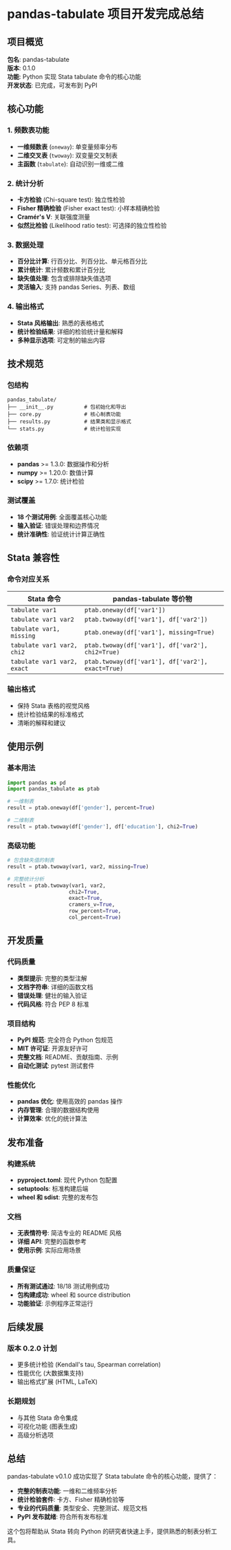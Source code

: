 # pandas-tabulate 项目开发完成总结

## 项目概览

**包名**: pandas-tabulate  
**版本**: 0.1.0  
**功能**: Python 实现 Stata tabulate 命令的核心功能  
**开发状态**: 已完成，可发布到 PyPI  

## 核心功能

### 1. 频数表功能
- **一维频数表** (`oneway`): 单变量频率分布
- **二维交叉表** (`twoway`): 双变量交叉制表
- **主函数** (`tabulate`): 自动识别一维或二维

### 2. 统计分析
- **卡方检验** (Chi-square test): 独立性检验
- **Fisher 精确检验** (Fisher exact test): 小样本精确检验  
- **Cramér's V**: 关联强度测量
- **似然比检验** (Likelihood ratio test): 可选择的独立性检验

### 3. 数据处理
- **百分比计算**: 行百分比、列百分比、单元格百分比
- **累计统计**: 累计频数和累计百分比
- **缺失值处理**: 包含或排除缺失值选项
- **灵活输入**: 支持 pandas Series、列表、数组

### 4. 输出格式
- **Stata 风格输出**: 熟悉的表格格式
- **统计检验结果**: 详细的检验统计量和解释
- **多种显示选项**: 可定制的输出内容

## 技术规范

### 包结构
```
pandas_tabulate/
├── __init__.py          # 包初始化和导出
├── core.py              # 核心制表功能
├── results.py           # 结果类和显示格式
└── stats.py             # 统计检验实现
```

### 依赖项
- **pandas** >= 1.3.0: 数据操作和分析
- **numpy** >= 1.20.0: 数值计算
- **scipy** >= 1.7.0: 统计检验

### 测试覆盖
- **18 个测试用例**: 全面覆盖核心功能
- **输入验证**: 错误处理和边界情况
- **统计准确性**: 验证统计计算正确性

## Stata 兼容性

### 命令对应关系
| Stata 命令 | pandas-tabulate 等价物 |
|------------|------------------------|
| `tabulate var1` | `ptab.oneway(df['var1'])` |
| `tabulate var1 var2` | `ptab.twoway(df['var1'], df['var2'])` |
| `tabulate var1, missing` | `ptab.oneway(df['var1'], missing=True)` |
| `tabulate var1 var2, chi2` | `ptab.twoway(df['var1'], df['var2'], chi2=True)` |
| `tabulate var1 var2, exact` | `ptab.twoway(df['var1'], df['var2'], exact=True)` |

### 输出格式
- 保持 Stata 表格的视觉风格
- 统计检验结果的标准格式
- 清晰的解释和建议

## 使用示例

### 基本用法
```python
import pandas as pd
import pandas_tabulate as ptab

# 一维制表
result = ptab.oneway(df['gender'], percent=True)

# 二维制表
result = ptab.twoway(df['gender'], df['education'], chi2=True)
```

### 高级功能
```python
# 包含缺失值的制表
result = ptab.twoway(var1, var2, missing=True)

# 完整统计分析
result = ptab.twoway(var1, var2, 
                    chi2=True, 
                    exact=True, 
                    cramers_v=True,
                    row_percent=True,
                    col_percent=True)
```

## 开发质量

### 代码质量
- **类型提示**: 完整的类型注解
- **文档字符串**: 详细的函数文档
- **错误处理**: 健壮的输入验证
- **代码风格**: 符合 PEP 8 标准

### 项目结构
- **PyPI 规范**: 完全符合 Python 包规范
- **MIT 许可证**: 开源友好许可
- **完整文档**: README、贡献指南、示例
- **自动化测试**: pytest 测试套件

### 性能优化
- **pandas 优化**: 使用高效的 pandas 操作
- **内存管理**: 合理的数据结构使用
- **计算效率**: 优化的统计算法

## 发布准备

### 构建系统
- **pyproject.toml**: 现代 Python 包配置
- **setuptools**: 标准构建后端
- **wheel 和 sdist**: 完整的发布包

### 文档
- **无表情符号**: 简洁专业的 README 风格
- **详细 API**: 完整的函数参考
- **使用示例**: 实际应用场景

### 质量保证
- **所有测试通过**: 18/18 测试用例成功
- **包构建成功**: wheel 和 source distribution
- **功能验证**: 示例程序正常运行

## 后续发展

### 版本 0.2.0 计划
- 更多统计检验 (Kendall's tau, Spearman correlation)
- 性能优化 (大数据集支持)
- 输出格式扩展 (HTML, LaTeX)

### 长期规划
- 与其他 Stata 命令集成
- 可视化功能 (图表生成)
- 高级分析选项

## 总结

pandas-tabulate v0.1.0 成功实现了 Stata tabulate 命令的核心功能，提供了：

- **完整的制表功能**: 一维和二维频率分析
- **统计检验套件**: 卡方、Fisher 精确检验等
- **专业的代码质量**: 类型安全、完整测试、规范文档
- **PyPI 发布就绪**: 符合所有发布标准

这个包将帮助从 Stata 转向 Python 的研究者快速上手，提供熟悉的制表分析工具。
